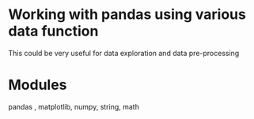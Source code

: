# Working with pandas using various data function

This could be very useful for data exploration and data pre-processing

# Modules

pandas , matplotlib, numpy, string, math
